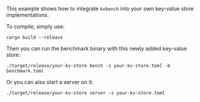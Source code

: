 This example shows how to integrate `kvbench` into your own key-value store implementations.

To compile, simply use:

```
cargo build --release
```

Then you can run the benchmark binary with this newly added key-value store:

```
./target/release/your-kv-store bench -s your-kv-store.toml -b benchmark.toml
```

Or you can also start a server on it:

```
./target/release/your-kv-store server -s your-kv-store.toml
```
